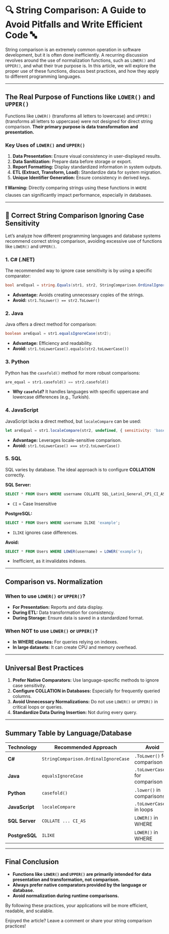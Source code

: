 # 🔍 String Comparison: A Guide to Avoid Pitfalls and Write Efficient Code 🔤

String comparison is an extremely common operation in software development, but it is often done inefficiently. A recurring discussion revolves around the use of normalization functions, such as `LOWER()` and `UPPER()`, and what their true purpose is. In this article, we will explore the proper use of these functions, discuss best practices, and how they apply to different programming languages.

---

## The Real Purpose of Functions like `LOWER()` and `UPPER()`

Functions like `LOWER()` (transforms all letters to lowercase) and `UPPER()` (transforms all letters to uppercase) were not designed for direct string comparison. **Their primary purpose is data transformation and presentation.**

### Key Uses of `LOWER()` and `UPPER()`

1. **Data Presentation:** Ensure visual consistency in user-displayed results.
2. **Data Sanitization:** Prepare data before storage or export.
3. **Report Formatting:** Display standardized information in system outputs.
4. **ETL (Extract, Transform, Load):** Standardize data for system migration.
5. **Unique Identifier Generation:** Ensure consistency in derived keys.

**❗ Warning:** Directly comparing strings using these functions in `WHERE` clauses can significantly impact performance, especially in databases.

---

## 🔄 **Correct String Comparison Ignoring Case Sensitivity**

Let’s analyze how different programming languages and database systems recommend correct string comparison, avoiding excessive use of functions like `LOWER()` and `UPPER()`.

### **1. C# (.NET)**

The recommended way to ignore case sensitivity is by using a specific comparator:

```csharp
bool areEqual = string.Equals(str1, str2, StringComparison.OrdinalIgnoreCase);
```

- **Advantage:** Avoids creating unnecessary copies of the strings.
- **Avoid:** `str1.ToLower() == str2.ToLower()`

### **2. Java**

Java offers a direct method for comparison:

```java
boolean areEqual = str1.equalsIgnoreCase(str2);
```

- **Advantage:** Efficiency and readability.
- **Avoid:** `str1.toLowerCase().equals(str2.toLowerCase())`

### **3. Python**

Python has the `casefold()` method for more robust comparisons:

```python
are_equal = str1.casefold() == str2.casefold()
```

- **Why `casefold`?** It handles languages with specific uppercase and lowercase differences (e.g., Turkish).

### **4. JavaScript**

JavaScript lacks a direct method, but `localeCompare` can be used:

```javascript
let areEqual = str1.localeCompare(str2, undefined, { sensitivity: 'base' }) === 0;
```

- **Advantage:** Leverages locale-sensitive comparison.
- **Avoid:** `str1.toLowerCase() === str2.toLowerCase()`

### **5. SQL**

SQL varies by database. The ideal approach is to configure **COLLATION** correctly.

**SQL Server:**

```sql
SELECT * FROM Users WHERE username COLLATE SQL_Latin1_General_CP1_CI_AS = 'example';
```

- `CI` = Case Insensitive

**PostgreSQL:**

```sql
SELECT * FROM Users WHERE username ILIKE 'example';
```

- `ILIKE` ignores case differences.

**Avoid:**

```sql
SELECT * FROM Users WHERE LOWER(username) = LOWER('example');
```

- Inefficient, as it invalidates indexes.

---

## **Comparison vs. Normalization**

### **When to use `LOWER()` or `UPPER()`?**

- **For Presentation:** Reports and data display.
- **During ETL:** Data transformation for consistency.
- **During Storage:** Ensure data is saved in a standardized format.

### **When NOT to use `LOWER()` or `UPPER()`?**

- **In WHERE clauses:** For queries relying on indexes.
- **In large datasets:** It can create CPU and memory overhead.

---

## **Universal Best Practices**

1. **Prefer Native Comparators:** Use language-specific methods to ignore case sensitivity.
2. **Configure COLLATION in Databases:** Especially for frequently queried columns.
3. **Avoid Unnecessary Normalizations:** Do not use `LOWER()` or `UPPER()` in critical loops or queries.
4. **Standardize Data During Insertion:** Not during every query.

---

## **Summary Table by Language/Database**

| **Technology** | **Recommended Approach**             | **Avoid**                       |
| -------------- | ------------------------------------ | ------------------------------- |
| **C#**         | `StringComparison.OrdinalIgnoreCase` | `.ToLower()` for comparison     |
| **Java**       | `equalsIgnoreCase`                   | `.toLowerCase()` for comparison |
| **Python**     | `casefold()`                         | `.lower()` in comparisons       |
| **JavaScript** | `localeCompare`                      | `.toLowerCase()` in loops       |
| **SQL Server** | `COLLATE ... CI_AS`                  | `LOWER()` in WHERE              |
| **PostgreSQL** | `ILIKE`                              | `LOWER()` in WHERE              |

---

## **Final Conclusion**

- **Functions like `LOWER()` and `UPPER()` are primarily intended for data presentation and transformation, not comparison.**
- **Always prefer native comparators provided by the language or database.**
- **Avoid normalization during runtime comparisons.**

By following these practices, your applications will be more efficient, readable, and scalable.

Enjoyed the article? Leave a comment or share your string comparison practices!
